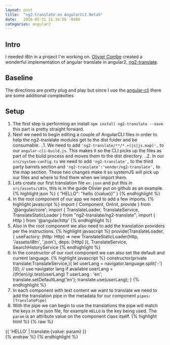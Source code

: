 ```yaml
---
layout: post
title:  "ng2-translate on AngularCLI.Beta5"
date:   2016-05-31 21:34:56 -0400
categories: angular2
---
```

## Intro
I needed i8tn in a project I'm working on.  [Olivier Combe][olivier] created a wonderful implementation of angular translate in angular2, [ng2-translate][translate]. 

## Baseline
The directions are pretty plug and play but since I use the [angular-cli][cli] there are some additional complexities

## Setup
1. The first step is performing an install `npm install ng2-translate --save` this part is pretty straight forward. 
2. Next we need to begin editing a couple of AngularCLI files in order to help the ng2-translate modules get to the dist folder and be consumable. 
..1. We need to add `'ng2-translate/**/*.+(js|js.map)',` to our `angular-cli-build.js`.  This makes it so the CLI picks up the files as part of the build process and moves them to the dist directory.
..2. In our `src/system-config.ts` we need to add `'ng2-translate',` to the third party barrels section and `'ng2-translate':'vendor/ng2-translate',` to the map section. 
These two changes make it so systemJS will pick up our files and where to find them when we import them.
3. Lets create our first translation file `en.json` and put this in `src/assets/i8tn`, this is in the guide Olivier put on github as an example.
{% highlight json %}
{
    "HELLO": "hello {{value}}"
}
{% endhighlight %}
4. In the root component of our app we need to add a few imports.
{% highlight javascript %}
import { Component, OnInit, provide } from '@angular/core';
import { TranslateLoader, TranslateService, TranslateStaticLoader } from "ng2-translate/ng2-translate";
import { Http } from '@angular/http'
{% endhighlight %}
5. Also in the root component we also need to add the translation providers per the instructions. 
{% highlight javascript %}
provide(TranslateLoader, {
  useFactory: (http: Http) => new TranslateStaticLoader(http, '/assets/i8tn', '.json'),
  deps: [Http]
}),
TranslateService, SearchHistoryService 
{% endhighlight %}
6. In the constructor of our root component we can also set the default and current language. 
{% highlight javascript %}
constructor(private translate:TranslateService,){
    let userLang = navigator.language.split('-')[0]; // use navigator lang if available
    userLang = /(fr|en)/gi.test(userLang) ? userLang : 'en';
    translate.setDefaultLang('en');
    translate.use(userLang);
}
{% endhighlight %}
7. In each component with text content we want to translate we need to add the translation pipe in the metadata for our component `pipes: [TranslatePipe]`
8. With the pipe we can begin to use the translations the pipe will match the keys in the json file, for example `HELLO` is the key being used. The `param` is an attribute value on the component class itself.
{% highlight html %}
 {% raw %}
<div>{{ 'HELLO' | translate:{value: param} }}</div>
 {% endraw %}
{% endhighlight %}

[translate]: https://github.com/ocombe/ng2-translate
[olivier]: https://twitter.com/ocombe
[cli]: https://github.com/angular/angular-cli